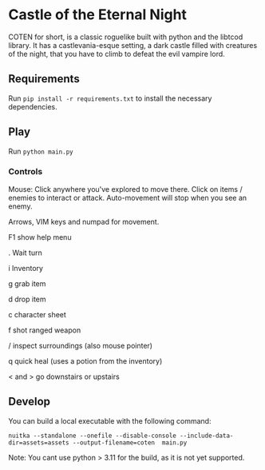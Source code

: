 # Castle of the Eternal Night

COTEN for short, is a classic roguelike built with python and the libtcod library. It has a castlevania-esque setting, a dark castle filled with creatures of the night, that you have to climb to defeat the evil vampire lord.

## Requirements

Run `pip install -r requirements.txt` to install the necessary dependencies.

## Play

Run `python main.py`

### Controls

Mouse: Click anywhere you've explored to move there. Click on items / enemies to interact or attack. Auto-movement will stop when you see an enemy.

Arrows, VIM keys and numpad for movement.

F1 show help menu

. Wait turn

i Inventory

g grab item

d drop item

c character sheet

f shot ranged weapon

/ inspect surroundings (also mouse pointer)

q quick heal (uses a potion from the inventory)

< and > go downstairs or upstairs

## Develop

You can build a local executable with the following command:

`nuitka --standalone --onefile --disable-console --include-data-dir=assets=assets --output-filename=coten  main.py`

Note: You cant use python > 3.11 for the build, as it is not yet supported.
